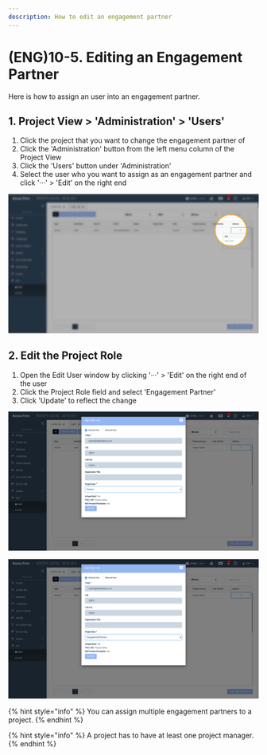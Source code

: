 ```yaml
---
description: How to edit an engagement partner
---
```


# \(ENG\)10-5. Editing an Engagement Partner

Here is how to assign an user into an engagement partner.

## 1. Project View &gt; 'Administration' &gt; 'Users' 

1. Click the project that you want to change the engagement partner of
2. Click the 'Administration' button from the left menu column of the Project View
3. Click the 'Users' button under 'Administration'
4. Select the user who you want to assign as an engagement partner and click '···' &gt; 'Edit' on the right end

![](../../../.gitbook/assets/a_9_2-5_1.jpg)

## 2. Edit the Project Role

1. Open the Edit User window by clicking '···' &gt; 'Edit' on the right end of the user
2. Click the Project Role field and select 'Engagement Partner'
3. Click 'Update' to reflect the change

![Old Role set as a Partner](../../../.gitbook/assets/a_9_2-5_2.jpg)

![New Role as an Engagement Partner](../../../.gitbook/assets/a_9_2-5_3.jpg)

{% hint style="info" %}
You can assign multiple engagement partners to a project.
{% endhint %}

{% hint style="info" %}
A project has to have at least one project manager. 
{% endhint %}

